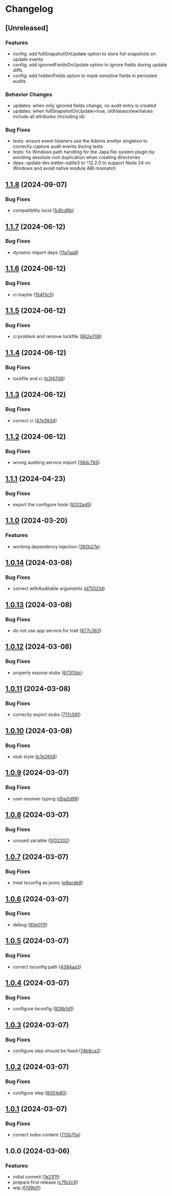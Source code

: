 # Changelog

## [Unreleased]

### Features

- config: add fullSnapshotOnUpdate option to store full snapshots on update events
- config: add ignoredFieldsOnUpdate option to ignore fields during update diffs
- config: add hiddenFields option to mask sensitive fields in persisted audits

### Behavior Changes

- updates: when only ignored fields change, no audit entry is created
- updates: when fullSnapshotOnUpdate=true, oldValues/newValues include all attributes (including id)

### Bug Fixes

- tests: ensure event listeners use the Adonis emitter singleton to correctly capture audit events during tests
- tests: fix Windows path handling for the Japa file-system plugin by avoiding absolute root duplication when creating directories
- deps: update dev better-sqlite3 to ^12.2.0 to support Node 24 on Windows and avoid native module ABI mismatch

## [1.1.8](https://github.com/StouderIO/adonis-auditing/compare/v1.1.7...v1.1.8) (2024-09-07)

### Bug Fixes

- compatibility lucid ([5dfcd9b](https://github.com/StouderIO/adonis-auditing/commit/5dfcd9baedc9aa7efc9d6f05f3d9a4d0c076cc46))

## [1.1.7](https://github.com/StouderIO/adonis-auditing/compare/v1.1.6...v1.1.7) (2024-06-12)

### Bug Fixes

- dynamic import deps ([11a7aa8](https://github.com/StouderIO/adonis-auditing/commit/11a7aa8bdff455083ec7f774a52ac0159f80e723))

## [1.1.6](https://github.com/StouderIO/adonis-auditing/compare/v1.1.5...v1.1.6) (2024-06-12)

### Bug Fixes

- ci maybe ([154f3c5](https://github.com/StouderIO/adonis-auditing/commit/154f3c53e31db696d21bddd85a4da44f8f5d6326))

## [1.1.5](https://github.com/StouderIO/adonis-auditing/compare/v1.1.4...v1.1.5) (2024-06-12)

### Bug Fixes

- ci problem and remove lockfile ([862e708](https://github.com/StouderIO/adonis-auditing/commit/862e708488cf13b55735084b2d4703fa8e1d1b6d))

## [1.1.4](https://github.com/StouderIO/adonis-auditing/compare/v1.1.3...v1.1.4) (2024-06-12)

### Bug Fixes

- lockfile and ci ([b3f4706](https://github.com/StouderIO/adonis-auditing/commit/b3f47066912057dc290b4293f91f57e4b4638c9c))

## [1.1.3](https://github.com/StouderIO/adonis-auditing/compare/v1.1.2...v1.1.3) (2024-06-12)

### Bug Fixes

- correct ci ([47e3934](https://github.com/StouderIO/adonis-auditing/commit/47e39347ac6981c53b834186b7155b26a3815fc7))

## [1.1.2](https://github.com/StouderIO/adonis-auditing/compare/v1.1.1...v1.1.2) (2024-06-12)

### Bug Fixes

- wrong auditing service import ([38dc765](https://github.com/StouderIO/adonis-auditing/commit/38dc765ea3d9dff7647f0edf88697ad04f97dcdf))

## [1.1.1](https://github.com/StouderIO/adonis-auditing/compare/v1.1.0...v1.1.1) (2024-04-23)

### Bug Fixes

- export the configure hook ([9202ad5](https://github.com/StouderIO/adonis-auditing/commit/9202ad5d72f0c8fa74c76cf06572b21f7f63f657))

## [1.1.0](https://github.com/StouderIO/adonis-auditing/compare/v1.0.14...v1.1.0) (2024-03-20)

### Features

- working dependency injection ([392b27e](https://github.com/StouderIO/adonis-auditing/commit/392b27ef9e6e350a1f4a47fcd6c11f4ded23ba56))

## [1.0.14](https://github.com/StouderIO/adonis-auditing/compare/v1.0.13...v1.0.14) (2024-03-08)

### Bug Fixes

- correct withAuditable arguments ([d75021d](https://github.com/StouderIO/adonis-auditing/commit/d75021d8e32f068e18649ed7ad7a0b38fe908758))

## [1.0.13](https://github.com/StouderIO/adonis-auditing/compare/v1.0.12...v1.0.13) (2024-03-08)

### Bug Fixes

- do not use app service for trait ([877c383](https://github.com/StouderIO/adonis-auditing/commit/877c38327581660fba48ae3819804992ad51e296))

## [1.0.12](https://github.com/StouderIO/adonis-auditing/compare/v1.0.11...v1.0.12) (2024-03-08)

### Bug Fixes

- properly expose stubs ([673f3dc](https://github.com/StouderIO/adonis-auditing/commit/673f3dcbd2624f8de35a0d607fac6059946db6fb))

## [1.0.11](https://github.com/StouderIO/adonis-auditing/compare/v1.0.10...v1.0.11) (2024-03-08)

### Bug Fixes

- correctly export stubs ([717c56f](https://github.com/StouderIO/adonis-auditing/commit/717c56f30095faece90ca35198104026a6496cec))

## [1.0.10](https://github.com/StouderIO/adonis-auditing/compare/v1.0.9...v1.0.10) (2024-03-08)

### Bug Fixes

- stub style ([b7e2858](https://github.com/StouderIO/adonis-auditing/commit/b7e2858ccc15c07e4a7df20efb2d7e84ed5fd1a4))

## [1.0.9](https://github.com/StouderIO/adonis-auditing/compare/v1.0.8...v1.0.9) (2024-03-07)

### Bug Fixes

- user resolver typing ([d5a2d98](https://github.com/StouderIO/adonis-auditing/commit/d5a2d98377455708bea9d62e6b4eeee9ec10d774))

## [1.0.8](https://github.com/StouderIO/adonis-auditing/compare/v1.0.7...v1.0.8) (2024-03-07)

### Bug Fixes

- unused variable ([5f02202](https://github.com/StouderIO/adonis-auditing/commit/5f02202f913dbd98b69e078e843784229a80f7e5))

## [1.0.7](https://github.com/StouderIO/adonis-auditing/compare/v1.0.6...v1.0.7) (2024-03-07)

### Bug Fixes

- treat tsconfig as jsonc ([e8aceb8](https://github.com/StouderIO/adonis-auditing/commit/e8aceb8fb0667ef47843623608deec7f2cd04245))

## [1.0.6](https://github.com/StouderIO/adonis-auditing/compare/v1.0.5...v1.0.6) (2024-03-07)

### Bug Fixes

- debug ([90e011f](https://github.com/StouderIO/adonis-auditing/commit/90e011f997d637163fae313f3af76ea45623c512))

## [1.0.5](https://github.com/StouderIO/adonis-auditing/compare/v1.0.4...v1.0.5) (2024-03-07)

### Bug Fixes

- correct tsconfig path ([4384aa3](https://github.com/StouderIO/adonis-auditing/commit/4384aa3089f54fe0fb3a805bfb3bb991ead6df65))

## [1.0.4](https://github.com/StouderIO/adonis-auditing/compare/v1.0.3...v1.0.4) (2024-03-07)

### Bug Fixes

- configure tsconfig ([928b1d1](https://github.com/StouderIO/adonis-auditing/commit/928b1d1d5632a5cf8626ba7b7d9c7633e0fe3c0b))

## [1.0.3](https://github.com/StouderIO/adonis-auditing/compare/v1.0.2...v1.0.3) (2024-03-07)

### Bug Fixes

- configure step should be fixed ([74b8ca2](https://github.com/StouderIO/adonis-auditing/commit/74b8ca2bcdd36cfaa3b27291878714e7f7407187))

## [1.0.2](https://github.com/StouderIO/adonis-auditing/compare/v1.0.1...v1.0.2) (2024-03-07)

### Bug Fixes

- configure step ([8001e80](https://github.com/StouderIO/adonis-auditing/commit/8001e80c0405e7aab7a28812871445b739d9b2b3))

## [1.0.1](https://github.com/StouderIO/adonis-auditing/compare/v1.0.0...v1.0.1) (2024-03-07)

### Bug Fixes

- correct index content ([712b70a](https://github.com/StouderIO/adonis-auditing/commit/712b70a323b241076dba6d31b500df799ce1ae33))

## 1.0.0 (2024-03-06)

### Features

- initial commit ([1e21f1f](https://github.com/StouderIO/adonis-auditing/commit/1e21f1f88e0cde447dea5aa9787503f76b9bc0a5))
- prepare first release ([c7fb2c9](https://github.com/StouderIO/adonis-auditing/commit/c7fb2c903cf59b182bc106d410bd9b787c490ec8))
- wip ([f7d9b1f](https://github.com/StouderIO/adonis-auditing/commit/f7d9b1f735af730ca28b80d29c1a9c8cd97ea591))
